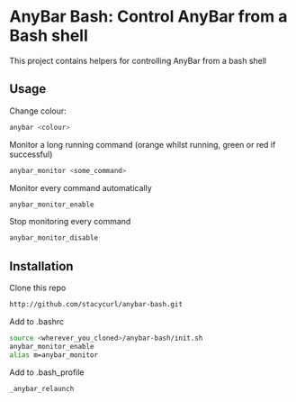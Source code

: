 # AnyBar Bash: Control AnyBar from a Bash shell

This project contains helpers for controlling AnyBar from a bash shell

## Usage

Change colour:

```sh
anybar <colour>
```

Monitor a long running command (orange whilst running, green or red if successful)

```sh
anybar_monitor <some_command>
```

Monitor every command automatically

```sh
anybar_monitor_enable
```

Stop monitoring every command

```sh
anybar_monitor_disable
```


## Installation

Clone this repo

```sh
http://github.com/stacycurl/anybar-bash.git
```

Add to .bashrc

```sh
source <wherever_you_cloned>/anybar-bash/init.sh
anybar_monitor_enable
alias m=anybar_monitor
```

Add to .bash_profile

```sh
_anybar_relaunch
```
